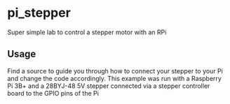 # pi_stepper
Super simple lab to control a stepper motor with an RPi

## Usage
Find a source to guide you through how to connect your stepper to your Pi and change the code accordingly.
This example was run with a Raspberry Pi 3B+ and a 28BYJ-48 5V stepper connected via a stepper controller board to the GPIO pins of the Pi
